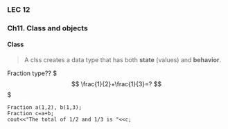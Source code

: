 ### LEC 12

### Ch11. Class and objects

#### Class
> A clss creates a data type that has both **state** (values) and **behavior**.

Fraction type??
$$$
\frac{1}{2}+\frac{1}{3}=?
$$$
```
Fraction a(1,2), b(1,3);
Fraction c=a+b;
cout<<"The total of 1/2 and 1/3 is "<<c;
```






